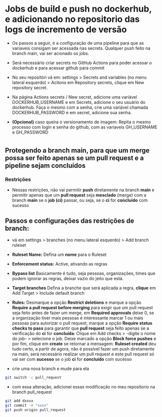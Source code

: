 # Jobs de build e push no dockerhub, e adicionando no repositorio das logs de incremento de versão
- Os passos a seguir, é a configuração de uma pipeline para que as variaveis consigam ser acessada nas secrets. Qualquer push feito na branch main, vai ser acionado os jobs.

- Será necessário criar secrets no GitHub Actions para poder acessar o dockerhub e para acessar github para commit

- No seu repositóri vá em: settings > Secrets and variables (no menu lateral esquerdo) > Acitons 
em Repository secrets, clique em New repository secret. 

- Na página Actions secrets / New secret, adicione uma variável DOCKERHUB_USERNAME e em Secrets, adicione o seu usuário do dockerhub. Faça o mesmo com a senha, crie uma variável chamada DOCKERHUB_PASSWORD e em secret, adicione sua senha. 

- **(Opcional)** caso queira o versionamento de imagem: Repita o mesmo processo com login e senha do github, com as variaveis GH_USERNAME e GH_PASSWORD
#
## Protegendo a branch main, para que um merge possa ser feito apenas se um pull request e a pipeline sejam concluídos
### Restrições
- Nessas restrições, não vai permitir **push** diretamente na branch **main** e permitir apenas que um **pull request** seja **mesclado** (merge) com a branch **main** se o **job (ci)** passar, ou seja, se o **ci** for **concluído** com sucesso

## Passos e configurações das restrições de branch:
- vá em settings > branches (no menu lateral esquerdo) > Add branch ruleset

- **Ruleset Name:** Defina um **nome** para o Ruleset

- **Enforcement status:** Active, ativando as regras

- **Bypass list** Basicamente é tudo, seja pessoas, organizações, times que podem ignorar as regras, deixar vazio do jeito que está.

- **Target branches** Defina a branche que será aplicada a regra, **clique** em Add Target > Include default branch

- **Rules:** Desmarque a opção **Restrict deletions** e marque a opção **Require a pull request before merging** para exigir que um pull request seja feito antes de fazer um merge, em **Required approvals** deixe 0, se a organização tiver mais pessoas é interessante marcar 1 ou mais pessoas para autorizar o pull request, marque a opção 
**Require status checks to pass** para garantir que **pull request** seja feito apenas se a verificação do **ci** for **concluída**: Clique em Add checks > -digite o nome do job- > selecione o job. Deixe marcado a opção **Block force pushes** e por fim, clique em **create** se retornar a mensagem: **Ruleset created** deu tudo certo, a partir de agora, não é possível fazer um push diretamente na main, será necessário realizar um pull request e este pull request só vai ser com **sucesso** se o job **ci** for **concluído** com sucesso

- crie uma nova branch e mude para ela
```bash
git switch -c pull_request
```

- com essa alteração, adicionei essas modificação no meu repositorio na branch pull_request
```bash
git add dxxxx
git commit -m "xxxx"
git push origin pull_request
```
